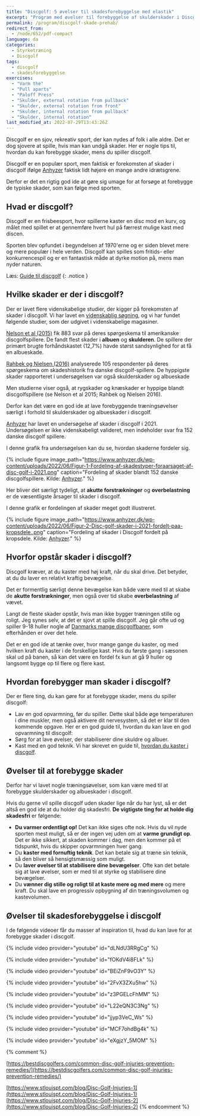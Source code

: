 ```yaml
---
title: "Discgolf: 5 øvelser til skadesforebyggelse med elastik"
excerpt: "Program med øvelser til forebyggelse af skulderskader i Discgolf med elastik."
permalink: /program/discgolf-skade-prehab/
redirect_from:
  - /node/652/pdf-compact
language: da
categories:
  - Styrketræning
  - Discgolf
tags:
  - discgolf
  - skadesforebyggelse
exercises:
  - "Varm the"
  - "Pull aparts"
  - "Paloff Press"
  - "Skulder, external rotation from pullback"
  - "Skulder, external rotation from front"
  - "Skulder, internal rotation from pullback"
  - "Skulder, internal rotation"
last_modified_at: 2022-07-29T13:43:26Z
---
```


Discgolf er en sjov, rekreativ sport, der kan nydes af folk i alle aldre. Det er dog sjovere at spille, hvis man kan undgå skader. Her er nogle tips til, hvordan du kan forebygge skader, mens du spiller discgolf.

Discgolf er en populær sport, men faktisk er forekomsten af skader i discgolf ifølge [Anhyzer](https://www.anhyzer.dk/undersoegelse-skader-i-disc-golf-2021/) faktisk lidt højere en mange andre idrætsgrene.

Derfor er det en rigtig god ide at gøre sig umage for at forsøge at forebygge de typiske skader, som kan følge med sporten.

## Hvad er discgolf?

Discgolf er en frisbeesport, hvor spillerne kaster en disc mod en kurv, og målet med spillet er at gennemføre hvert hul på færrest mulige kast med discen.

Sporten blev opfundet i begyndelsen af 1970'erne og er siden blevet mere og mere populær i hele verden. Discgolf kan spilles som fritids- eller konkurrencespil og er en fantastisk måde at dyrke motion på, mens man nyder naturen.

Læs: [Guide til discgolf](/discgolf/)
{: .notice }

## Hvilke skader er der i discgolf?

Der er lavet flere videnskabelige studier, der kigger på forekomsten af skader i discgolf. Vi har lavet en [videnskablig søgning](/videnskabelig-sogning/), og vi har fundet følgende studier, som der udgivet i videnskabelige magasiner.

[Nelson et al (2015)](https://pubmed.ncbi.nlm.nih.gov/26665099/) fik 883 svar på deres spørgeskema til amerikanske discgolfspillere. De fandt flest skader i **albuen** og **skulderen**. De spillere der primært brugte forhåndskastet (12,7%) havde størst sandsynlighed for at få en albueskade.

[Rahbek og Nielsen (2016)](https://pubmed.ncbi.nlm.nih.gov/26900508/) analyserede 105 respondenter på deres spørgeskema om skadeshistorik fra danske discgolf-spillere. De hyppigste skader rapporteret i undersøgelsen var også skulderskader og albueskade

Men studierne viser også, at rygskader og knæskader er hyppige blandt discgolfspillere (se Nelson et al 2015; Rahbek og Nielsen 2016).

Derfor kan det være en god ide at lave forebyggende træningsøvelser særligt i forhold til skulderskader og albueskader i discgolf.

[Anhyzer](https://www.anhyzer.dk/undersoegelse-skader-i-disc-golf-2021/) har lavet en undersøgelse af skader i discgolf i 2021. Undersøgelsen er ikke videnskabeligt valideret, men indeholder svar fra 152 danske discgolf spillere.

I denne grafik fra undersøgelsen kan du se, hvordan skaderne fordeler sig.

{% include figure image_path="https://www.anhyzer.dk/wp-content/uploads/2022/06/Figur-1-Fordeling-af-skadestyper-foraarsaget-af-disc-golf-i-2021.png" caption="Fordeling af skader blandt 152 danske discgolfspillere. Kilde: [Anhyzer](https://www.anhyzer.dk/undersoegelse-skader-i-disc-golf-2021/)." %}

Her bliver det særligt tydeligt, at **akutte forstrækninger** og **overbelastning** er de væsentligste årsager til skader i discgolf.

I denne grafik er fordelingen af skader meget godt illustreret.

{% include figure image_path="https://www.anhyzer.dk/wp-content/uploads/2022/06/Figur-2-Disc-golf-skader-i-2021-fordelt-paa-kropsdele..png" caption="Fordeling af skader i Discgolf fordelt på kropsdele. Kilde: [Anhyzer](https://www.anhyzer.dk/undersoegelse-skader-i-disc-golf-2021/)." %}

## Hvorfor opstår skader i discgolf?

Discgolf kræver, at du kaster med høj kraft, når du skal drive. Det betyder, at du du laver en relativt kraftig bevægelse.

Det er formentlig særligt denne bevægelse kan både være med til at skabe de **akutte forstrækninger**, men også over tid skabe **overbelastning** af vævet.

Langt de fleste skader opstår, hvis man ikke bygger træningen stille og roligt. Jeg synes selv, at det er sjovt at spille discgolf. Jeg går ofte ud og spiller 9-18 huller nogle af [Danmarks mange discgolfbaner](/discgolf-baner/), som efterhånden er over det hele.

Det er en god ide at tænke over, hvor mange gange du kaster, og med hvilken kraft du kaster i de forskellige kast. Hvis du første gang i sæsonen skal ud på banen, så kan det være en fordel fx kun at gå 9 huller og langsomt bygge op til flere og flere kast.

## Hvordan forebygger man skader i discgolf?

Der er flere ting, du kan gøre for at forebygge skader, mens du spiller discgolf:

- Lav en god opvarmning, før du spiller. Dette skal både øge temperaturen i dine muskler, men også aktivere dit nervesystem, så det er klar til den kommende opgave. Her er en god guide til, hvordan du kan lave en god opvarmning til discgolf:
- Sørg for at lave øvelser, der stabiliserer dine skuldre og albuer.
- Kast med en god teknik. Vi har skrevet en guide til, [hvordan du kaster i discgolf](/discgolf-teknik/).

## Øvelser til at forebygge skader

Derfor har vi lavet nogle træningsøvelser, som kan være med til at forebygge skulderskader og albueskader i discgolf.

Hvis du gerne vil spille discgolf uden skader lige når du har lyst, så er det altså en god ide at du holder dig skadesfri. **De vigtigste ting for at holde dig skadesfri** er følgende:

- **Du varmer ordentligt op!** Det kan ikke siges ofte nok. Hvis du vil nyde sporten mest muligt, så er der ingen vej uden om at **varme grundigt op**. Det er ikke sikkert, at skaden kommer i dag, men den kommer på et tidspunkt, hvis du skipper opvarmningen hver gang.
- Du **kaster med fornuftig teknik**. Det kan betale sig at træne sin teknik, så den bliver så hensigtsmæssig som muligt. 
- Du **laver øvelser til at stabilisere dine bevægelser**. Ofte kan det betale sig at lave øvelser, som er med til at styrke og stabilisere dine bevægelser.
- Du **vænner dig stille og roligt til at kaste mere og med mere** og mere kraft. Du skal lave en progressiv opbygning af din træningsvolumen og kastevolumen.

## Øvelser til skadesforebyggelse i discgolf

I de følgende videoer får du masser af inspiration til, hvad du kan lave for at forebygge skader i discgolf.

{% include video provider="youtube" id="dLNdU3RRgCg" %}

{% include video provider="youtube" id="fOKdV4i8FLk" %}

{% include video provider="youtube" id="BEiZnF9vO3Y" %}

{% include video provider="youtube" id="2FvX3ZXu5hw" %}

{% include video provider="youtube" id="z3PGELcFhMM" %}

{% include video provider="youtube" id="L22eQN3C3Ng" %}

{% include video provider="youtube" id="jjyp3VeC_Ws" %}

{% include video provider="youtube" id="MCF7ohdBg4k" %}

{% include video provider="youtube" id="eXgjzY_5MOM" %}

{% comment %}

[https://bestdiscgolfers.com/common-disc-golf-injuries-prevention-remedies/](https://bestdiscgolfers.com/common-disc-golf-injuries-prevention-remedies/)

[https://www.stlouispt.com/blog/Disc-Golf-Injuries-1](https://www.stlouispt.com/blog/Disc-Golf-Injuries-1)
[https://www.stlouispt.com/blog/Disc-Golf-Injuries-2](https://www.stlouispt.com/blog/Disc-Golf-Injuries-2)
{% endcomment %}
